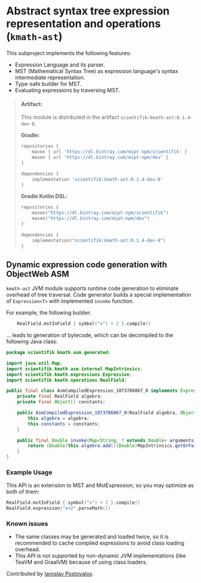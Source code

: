 # Abstract syntax tree expression representation and operations (`kmath-ast`)

This subproject implements the following features:

- Expression Language and its parser.
- MST (Mathematical Syntax Tree) as expression language's syntax intermediate representation.
- Type-safe builder for MST.
- Evaluating expressions by traversing MST.

> #### Artifact:
> This module is distributed in the artifact `scientifik:kmath-ast:0.1.4-dev-8`.
> 
> **Gradle:**
>
> ```gradle
> repositories {
>     maven { url 'https://dl.bintray.com/mipt-npm/scientifik' }
>     maven { url 'https://dl.bintray.com/mipt-npm/dev' }
> }
> 
> dependencies {
>     implementation 'scientifik:kmath-ast:0.1.4-dev-8'
> }
> ```
> **Gradle Kotlin DSL:**
>
> ```kotlin
> repositories {
>     maven("https://dl.bintray.com/mipt-npm/scientifik")
>     maven("https://dl.bintray.com/mipt-npm/dev")
> }
> 
> dependencies {
>     implementation("scientifik:kmath-ast:0.1.4-dev-8")
> }
> ```
>

## Dynamic expression code generation with ObjectWeb ASM

`kmath-ast` JVM module supports runtime code generation to eliminate overhead of tree traversal. Code generator builds 
a special implementation of `Expression<T>` with implemented `invoke` function. 

For example, the following builder: 

```kotlin
    RealField.mstInField { symbol("x") + 2 }.compile()
``` 

… leads to generation of bytecode, which can be decompiled to the following Java class: 

```java
package scientifik.kmath.asm.generated;

import java.util.Map;
import scientifik.kmath.asm.internal.MapIntrinsics;
import scientifik.kmath.expressions.Expression;
import scientifik.kmath.operations.RealField;

public final class AsmCompiledExpression_1073786867_0 implements Expression<Double> {
    private final RealField algebra;
    private final Object[] constants;

    public AsmCompiledExpression_1073786867_0(RealField algebra, Object[] constants) {
        this.algebra = algebra;
        this.constants = constants;
    }

    public final Double invoke(Map<String, ? extends Double> arguments) {
        return (Double)this.algebra.add(((Double)MapIntrinsics.getOrFail(arguments, "x", (Object)null)).doubleValue(), 2.0D);
    }
}

```

### Example Usage

This API is an extension to MST and MstExpression, so you may optimize as both of them: 

```kotlin
RealField.mstInField { symbol("x") + 2 }.compile()
RealField.expression("x+2".parseMath())
```

### Known issues

- The same classes may be generated and loaded twice, so it is recommended to cache compiled expressions to avoid
class loading overhead. 
- This API is not supported by non-dynamic JVM implementations (like TeaVM and GraalVM) because of using class loaders.

Contributed by [Iaroslav Postovalov](https://github.com/CommanderTvis).
